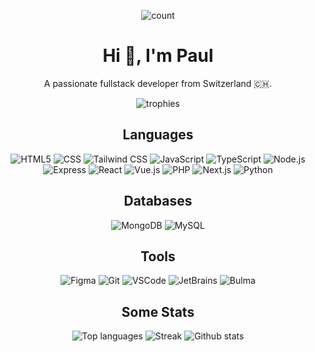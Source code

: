 <div align="center">

![count](https://komarev.com/ghpvc/?username=Paul-Lecomte&label=Profile%20views&color=0e75b6&style=flat)
# Hi 👋, I'm Paul
A passionate fullstack developer from Switzerland :switzerland:.

</div>

<div align="center">

![trophies](https://github-profile-trophy.vercel.app/?username=Paul-Lecomte)

</div>

<div align="center">

## Languages

![HTML5](https://img.shields.io/badge/Html5-E34F26?style=for-the-badge&logo=html5&logoColor=white)
![CSS](https://img.shields.io/badge/CSS-663399?style=for-the-badge&logo=css&logoColor=white)
![Tailwind CSS](https://img.shields.io/badge/Tailwind_CSS-06B6D4?style=for-the-badge&logo=tailwindcss&logoColor=white)
![JavaScript](https://img.shields.io/badge/JavaScript-F7DF1E?style=for-the-badge&logo=javascript&logoColor=black)
![TypeScript](https://img.shields.io/badge/TypeScript-3178C6?style=for-the-badge&logo=typescript&logoColor=white)
![Node.js](https://img.shields.io/badge/Node.js-5FA04E?style=for-the-badge&logo=node.js&logoColor=white)
![Express](https://img.shields.io/badge/Express-black?style=for-the-badge&logo=express&logoColor=white)
![React](https://img.shields.io/badge/React-61DAFB?style=for-the-badge&logo=react&logoColor=black)
![Vue.js](https://img.shields.io/badge/Vue.js-4FC08D?style=for-the-badge&logo=vue.js&logoColor=white)
![PHP](https://img.shields.io/badge/PHP-777BB4?style=for-the-badge&logo=php&logoColor=white)
![Next.js](https://img.shields.io/badge/Next.js-black?style=for-the-badge&logo=next.js&logoColor=white)
![Python](https://img.shields.io/badge/Python-blue?style=for-the-badge&logo=Python&logoColor=yellow)

</div>

<div align="center">

## Databases

![MongoDB](https://img.shields.io/badge/MongoDB-47A248?style=for-the-badge&logo=mongodb&logoColor=white)
![MySQL](https://img.shields.io/badge/MySQL-4479A1?style=for-the-badge&logo=mysql&logoColor=white)

</div>

<div align="center">

## Tools

![Figma](https://img.shields.io/badge/Figma-F24E1E?style=for-the-badge&logo=figma&logoColor=white)
![Git](https://img.shields.io/badge/Git-F05032?style=for-the-badge&logo=git&logoColor=white)
![VSCode](https://img.shields.io/badge/VSCode-007ACC?style=for-the-badge&logo=visual-studio-code&logoColor=white)
![JetBrains](https://img.shields.io/badge/JetBrains-black?style=for-the-badge&logo=jetbrains&logoColor=white)
![Bulma](https://img.shields.io/badge/Bulma-00D1B2?style=for-the-badge&logo=bulma&logoColor=white)

</div>

<div align="center">

## Some Stats

![Top languages](https://github-readme-stats.vercel.app/api/top-langs?username=Paul-Lecomte&show_icons=true&locale=en&layout=compact&theme=dark)
![Streak](https://github-readme-streak-stats.herokuapp.com/?user=Paul-Lecomte&theme=dark&locale=en)
![Github stats](https://github-readme-stats.vercel.app/api?username=Paul-Lecomte&show_icons=true&locale=en&theme=dark)

</div>
